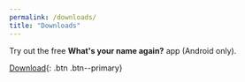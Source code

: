 ```yaml
---
permalink: /downloads/
title: "Downloads"
---
```




Try out the free **What's your name again?** app (Android only).

[Download](https://github.com/calebolson123/WhatsYourName/raw/main/WhatsYourName/app/release/app-release.apk){: .btn .btn--primary}
